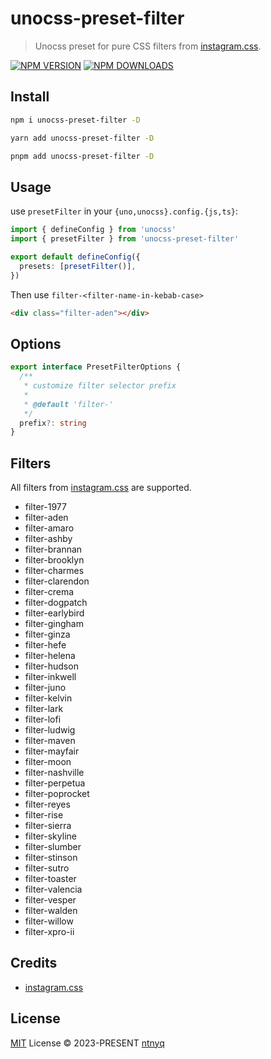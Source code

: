 # unocss-preset-filter

> Unocss preset for pure CSS filters from [instagram.css](https://github.com/picturepan2/instagram.css).

[![NPM VERSION](https://img.shields.io/npm/v/unocss-preset-filter.svg)](https://www.npmjs.com/package/unocss-preset-filter)
[![NPM DOWNLOADS](https://img.shields.io/npm/dy/unocss-preset-filter.svg)](https://www.npmjs.com/package/unocss-preset-filter)

## Install

```bash
npm i unocss-preset-filter -D
```

```bash
yarn add unocss-preset-filter -D
```

```bash
pnpm add unocss-preset-filter -D
```

## Usage

use `presetFilter` in your `{uno,unocss}.config.{js,ts}`:

```ts
import { defineConfig } from 'unocss'
import { presetFilter } from 'unocss-preset-filter'

export default defineConfig({
  presets: [presetFilter()],
})
```

Then use `filter-<filter-name-in-kebab-case>`

```html
<div class="filter-aden"></div>
```

## Options

```ts
export interface PresetFilterOptions {
  /**
   * customize filter selector prefix
   *
   * @default 'filter-'
   */
  prefix?: string
}
```

## Filters

All filters from [instagram.css](https://github.com/picturepan2/instagram.css) are supported.

- filter-1977
- filter-aden
- filter-amaro
- filter-ashby
- filter-brannan
- filter-brooklyn
- filter-charmes
- filter-clarendon
- filter-crema
- filter-dogpatch
- filter-earlybird
- filter-gingham
- filter-ginza
- filter-hefe
- filter-helena
- filter-hudson
- filter-inkwell
- filter-juno
- filter-kelvin
- filter-lark
- filter-lofi
- filter-ludwig
- filter-maven
- filter-mayfair
- filter-moon
- filter-nashville
- filter-perpetua
- filter-poprocket
- filter-reyes
- filter-rise
- filter-sierra
- filter-skyline
- filter-slumber
- filter-stinson
- filter-sutro
- filter-toaster
- filter-valencia
- filter-vesper
- filter-walden
- filter-willow
- filter-xpro-ii

## Credits

- [instagram.css](https://github.com/picturepan2/instagram.css)

## License

[MIT](./LICENSE) License © 2023-PRESENT [ntnyq](https://github.com/ntnyq)
